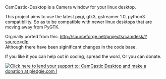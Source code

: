 CamCastic-Desktop is a Camera window for your linux desktop.

This project aims to use the latest pygi, gtk3, gstreamer 1.0, python3 compatiblilty. So as to be compatible with newer linux desktops that are moving away from PyGTK.

Orginally ported from this:  http://sourceforge.net/projects/camdesk/?source=dlp  
Although there have been siginificant changes in the code base.

If you like it you can help out in coding, spread the word, Or you can donate.

<a href='https://pledgie.com/campaigns/23296'><img alt='Click here to lend your support to: CamCastic Desktop and make a donation at pledgie.com !' src='https://pledgie.com/campaigns/23296.png?skin_name=chrome' border='0' ></a>


